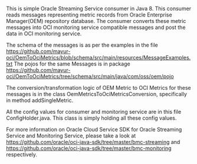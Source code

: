 This is simple Oracle Streaming Service consumer in Java 8.
This consumer reads messages representing metric records from Oracle Enterprise Manager(OEM) repository database. The consumer converts these metric messages into OCI monitoring service compatible messages and post the data in OCI monitoring service.


The schema of the messages is as per the examples in the file https://github.com/mayur-oci/OemToOciMetrics/blob/schema/src/main/resources/MessageExamples.txt
The pojos for the same Messages is in package https://github.com/mayur-oci/OemToOciMetrics/tree/schema/src/main/java/com/oss/oem/pojo

The conversion/transformation logic of OEM Metric to OCI Metrics for these messages is in the class OemMetricsToOciMetricsConversion, specifically in method addSingleMetric.

All the config values for consumer and monitoring service are in this file
ConfigHolder.java. This class is simply holding all these config values.  

For more information on Oracle Cloud Service SDK for Oracle Streaming Service and Monitoring Service, please take a look at 
https://github.com/oracle/oci-java-sdk/tree/master/bmc-streaming and https://github.com/oracle/oci-java-sdk/tree/master/bmc-monitoring respectively.
